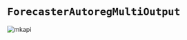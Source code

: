 # `ForecasterAutoregMultiOutput`

![mkapi](skforecast.ForecasterAutoregMultiOutput.ForecasterAutoregMultiOutput)
